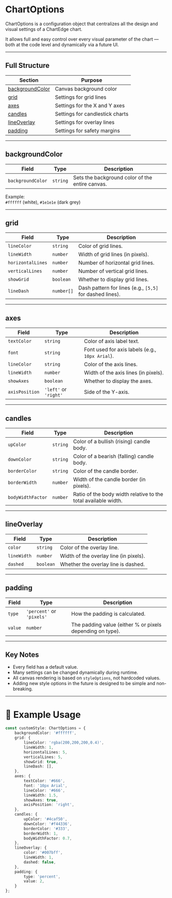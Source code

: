# ChartOptions

ChartOptions is a configuration object that centralizes all the design and visual settings of a ChartEdge chart.

It allows full and easy control over every visual parameter of the chart — both at the code level and dynamically via a future UI.

---

## Full Structure

| Section         | Purpose                                  |
|-----------------|------------------------------------------|
| [backgroundColor](#backgroundcolor) | Canvas background color |
| [grid](#grid)               | Settings for grid lines       |
| [axes](#axes)               | Settings for the X and Y axes |
| [candles](#candles)         | Settings for candlestick charts |
| [lineOverlay](#lineoverlay) | Settings for overlay lines    |
| [padding](#padding)         | Settings for safety margins   |

---

## backgroundColor

| Field | Type | Description |
|------|------|-------------|
| `backgroundColor` | `string` | Sets the background color of the entire canvas. |

Example:  
`#ffffff` (white), `#1e1e1e` (dark grey)

---

## grid

| Field | Type | Description |
|------|------|-------------|
| `lineColor` | `string` | Color of grid lines. |
| `lineWidth` | `number` | Width of grid lines (in pixels). |
| `horizontalLines` | `number` | Number of horizontal grid lines. |
| `verticalLines` | `number` | Number of vertical grid lines. |
| `showGrid` | `boolean` | Whether to display grid lines. |
| `lineDash` | `number[]` | Dash pattern for lines (e.g., `[5,5]` for dashed lines). |

---

## axes

| Field | Type | Description |
|------|------|-------------|
| `textColor` | `string` | Color of axis label text. |
| `font` | `string` | Font used for axis labels (e.g., `10px Arial`). |
| `lineColor` | `string` | Color of the axis lines. |
| `lineWidth` | `number` | Width of the axis lines (in pixels). |
| `showAxes` | `boolean` | Whether to display the axes. |
| `axisPosition` | `'left'` or `'right'` | Side of the Y-axis. |

---

## candles

| Field | Type | Description |
|------|------|-------------|
| `upColor` | `string` | Color of a bullish (rising) candle body. |
| `downColor` | `string` | Color of a bearish (falling) candle body. |
| `borderColor` | `string` | Color of the candle border. |
| `borderWidth` | `number` | Width of the candle border (in pixels). |
| `bodyWidthFactor` | `number` | Ratio of the body width relative to the total available width. |

---

## lineOverlay

| Field | Type | Description |
|------|------|-------------|
| `color` | `string` | Color of the overlay line. |
| `lineWidth` | `number` | Width of the overlay line (in pixels). |
| `dashed` | `boolean` | Whether the overlay line is dashed. |

---

## padding

| Field | Type | Description |
|------|------|-------------|
| `type` | `'percent'` or `'pixels'` | How the padding is calculated. |
| `value` | `number` | The padding value (either % or pixels depending on type). |

---

## Key Notes

- Every field has a default value.
- Many settings can be changed dynamically during runtime.
- All canvas rendering is based on `styleOptions`, not hardcoded values.
- Adding new style options in the future is designed to be simple and non-breaking.

---

# 🚀 Example Usage

```typescript
const customStyle: ChartOptions = {
    backgroundColor: '#ffffff',
    grid: {
        lineColor: 'rgba(200,200,200,0.4)',
        lineWidth: 1,
        horizontalLines: 5,
        verticalLines: 5,
        showGrid: true,
        lineDash: [],
    },
    axes: {
        textColor: '#666',
        font: '10px Arial',
        lineColor: '#666',
        lineWidth: 1.5,
        showAxes: true,
        axisPosition: 'right',
    },
    candles: {
        upColor: '#4caf50',
        downColor: '#f44336',
        borderColor: '#333',
        borderWidth: 1,
        bodyWidthFactor: 0.7,
    },
    lineOverlay: {
        color: '#007bff',
        lineWidth: 1,
        dashed: false,
    },
    padding: {
        type: 'percent',
        value: 2,
    }
};
